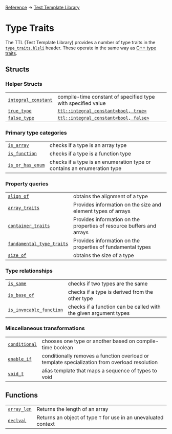[Reference](../../ShaderTestFramework.md) -> [Test Template Library](../TTL.md)

# Type Traits

The TTL (Test Template Library) provides a number of type traits in the [`type_traits.hlsli`](../../../src/ShaderTestFramework/Shader/TTL/type_traits.hlsli) header. These operate in the same way as [C++ type traits](https://en.cppreference.com/w/cpp/header/type_traits).

## Structs

### Helper Structs

| | |
|--------------|---------------|
| [`integral_constant`](./IntegralConstant.md) | compile-time constant of specified type with specified value |
| [`true_type`](./IntegralConstant.md#specializations) | [`ttl::integral_constant<bool, true>`](./IntegralConstant.md) |
| [`false_type`](./IntegralConstant.md#specializations) | [`ttl::integral_constant<bool, false>`](./IntegralConstant.md) |

### Primary type categories

| | |
|-|-|
| [`is_array`](./IsArray.md) | checks if a type is an array type |
| [`is_function`](./IsFunction.md) | checks if a type is a function type |
| [`is_or_has_enum`](./IsOrHasEnum.md) | checks if a type is an enumeration type or contains an enumeration type |

### Property queries

| | |
|-|-|
| [`align_of`](./AlignOf.md) | obtains the alignment of a type |
| [`array_traits`](./ArrayTraits.md) | Provides information on the size and element types of arrays |
| [`container_traits`](./ContainerTraits.md) | Provides information on the properties of resource buffers and arrays |
| [`fundamental_type_traits`](./FundamentalTypeTraits.md) | Provides information on the properties of fundamental types |
| [`size_of`](./SizeOf.md) | obtains the size of a type |


### Type relationships

| | |
|-|-|
| [`is_same`](./IsSame.md) | checks if two types are the same |
| [`is_base_of`](./IsBaseOf.md) | checks if a type is derived from the other type |
| [`is_invocable_function`](./IsInvocableFunction.md) | checks if a function can be called with the given argument types |


### Miscellaneous transformations

| | |
|-|-|
| [`conditional`](./Conditional.md) | chooses one type or another based on compile-time boolean |
| [`enable_if`](./EnableIf.md) | conditionally removes a function overload or template specialization from overload resolution  |
| [`void_t`](./VoidT.md) | alias template that maps a sequence of types to void |

## Functions

| | |
|-|-|
| [`array_len`](./ArrayLen.md) | Returns the length of an array |
| [`declval`](./DeclVal.md) | Returns an object of type `T` for use in an unevaluated context |



